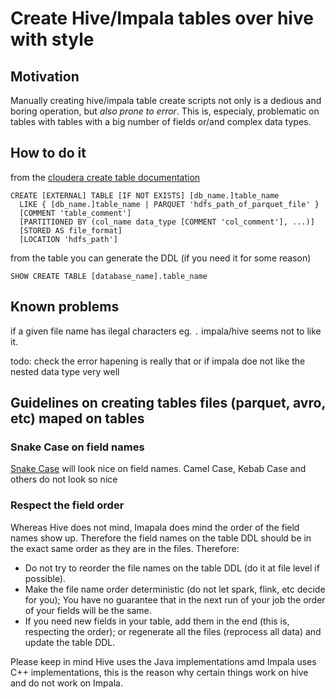 # Create Hive/Impala tables over hive with style

## Motivation

Manually creating hive/impala table create scripts not only is a dedious and boring operation, but *also prone to error*. This is, especialy, problematic on tables with tables with a big number of fields or/and
complex data types.


## How to do it

from the [cloudera create table documentation]

```
CREATE [EXTERNAL] TABLE [IF NOT EXISTS] [db_name.]table_name
  LIKE { [db_name.]table_name | PARQUET 'hdfs_path_of_parquet_file' }
  [COMMENT 'table_comment']
  [PARTITIONED BY (col_name data_type [COMMENT 'col_comment'], ...)]
  [STORED AS file_format]
  [LOCATION 'hdfs_path']
```

from the table you can generate the DDL (if you need it for some reason)

```
SHOW CREATE TABLE [database_name].table_name
```

## Known problems

if a given file name has ilegal characters eg. `.` impala/hive seems not to like it.

todo: check the error hapening is really that or if impala doe not like
the nested data type very well

## Guidelines on creating tables files (parquet, avro, etc) maped on tables

### Snake Case on field names

[Snake Case] will look nice on field names. Camel Case, Kebab Case and others do not look so nice

### Respect the field order

Whereas Hive does not mind, Imapala does mind the order of the field 
 names show up. Therefore the field names on the table DDL should be 
 in the exact same order as they are in the files.
 Therefore:
 
 * Do not try to reorder the file names on the table DDL (do it at file
  level if possible).
 * Make the file name order deterministic (do not let spark, flink, etc
 decide for you); You have no guarantee that in the next run of your job
 the order of your fields will be the same. 
 * If you need new fields in your table, add them in the end (this is, 
 respecting the order); or regenerate all the files (reprocess all data) 
 and update the table DDL.

 Please keep in mind Hive uses the Java implementations amd Impala uses C++ implementations, this is the reason why certain things work on hive 
 and do not work on Impala.



[cloudera create table documentation]: https://www.cloudera.com/documentation/enterprise/5-8-x/topics/impala_create_table.html

[Snake Case]: https://en.wikipedia.org/wiki/Snake_case
